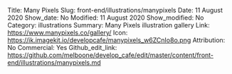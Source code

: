 Title: Many Pixels
Slug: front-end/illustrations/manypixels
Date: 11 August 2020
Show_date: No
Modified: 11 August 2020
Show_modified: No
Category: illustrations
Summary: Many Pixels illustration gallery
Link: https://www.manypixels.co/gallery/
Icon: https://ik.imagekit.io/developcafe/manypixels_w6ZCnIo8o.png
Attribution: No
Commercial: Yes
Github_edit_link: https://github.com/melboone/develop_cafe/edit/master/content/front-end/illustrations/manypixels.md